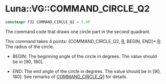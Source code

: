 # Luna::VG::COMMAND_CIRCLE_Q2

```c++
constexpr f32 COMMAND_CIRCLE_Q2 = 5.0f
```

The command code that draws one circle part in the second quadrant. 

This command takes 4 points: {COMMAND_CIRCLE_Q2, [R](struct_luna_1_1_r.md), BEGIN, END}* [R](struct_luna_1_1_r.md): The radius of the circle.

* BEGIN: The beginning angle of the circle in degrees. The value should be in [90, 180].

* END: The end angle of the circle in degrees. The value should be in [90, 180]. See remarks of [COMMAND_CIRCLE_Q1](group___v_g_1gae74f281a578a5f428899d48a20a3de41.md) for details. 

